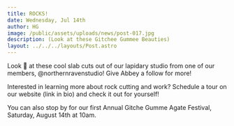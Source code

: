 ```yaml
---
title: ROCKS!
date: Wednesday, Jul 14th
author: HG
image: /public/assets/uploads/news/post-017.jpg
description: (Look at these Gitchee Gummee Beauties)
layout: ../../../layouts/Post.astro
---
```


Look 👀 at these cool slab cuts out of our lapidary studio from one of our members, @northernravenstudio! Give Abbey a follow for more!

Interested in learning more about rock cutting and work? Schedule a tour on our website (link in bio) and check it out for yourself!

You can also stop by for our first Annual Gitche Gumme Agate Festival, Saturday, August 14th at 10am.
